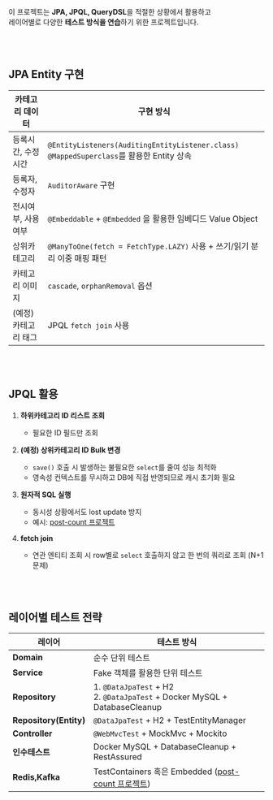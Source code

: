 
이 프로젝트는 **JPA, JPQL, QueryDSL**을 적절한 상황에서 활용하고  
레이어별로 다양한 **테스트 방식을 연습**하기 위한 프로젝트입니다.

<br/>
<br/>


## JPA Entity 구현

| 카테고리 데이터           | 구현 방식 |
|------------------|-----------|
| 등록시간, 수정시간 | `@EntityListeners(AuditingEntityListener.class)`<br/>`@MappedSuperclass`를 활용한 Entity 상속 |
| 등록자, 수정자     | `AuditorAware` 구현 |
| 전시여부, 사용여부 | `@Embeddable` + `@Embedded` 을 활용한 임베디드 Value Object |
| 상위카테고리       | `@ManyToOne(fetch = FetchType.LAZY)` 사용 + 쓰기/읽기 분리 이중 매핑 패턴|
| 카테고리 이미지 | `cascade`, `orphanRemoval` 옵션  |
| (예정) 카테고리 태그 | JPQL `fetch join` 사용  |

<br/>
<br/>



## JPQL 활용

1. **하위카테고리 ID 리스트 조회**  
   - 필요한 ID 필드만 조회  

2. **(예정) 상위카테고리 ID Bulk 변경**  
   - `save()` 호출 시 발생하는 불필요한 `select`를 줄여 성능 최적화
   - 영속성 컨텍스트를 무시하고 DB에 직접 반영되므로 캐시 초기화 필요
  
3. **원자적 SQL 실행**  
   - 동시성 상황에서도 lost update 방지
   - 예시: [post-count 프로젝트](https://github.com/EunbyulKo/post-count)

4. **fetch join**  
   - 연관 엔티티 조회 시 row별로 `select` 호출하지 않고 한 번의 쿼리로 조회 (N+1 문제)
  

<br/>
<br/>


## 레이어별 테스트 전략

| 레이어       | 테스트 방식 |
|--------------|-------------|
| **Domain**   | 순수 단위 테스트 |
| **Service**  | Fake 객체를 활용한 단위 테스트 |
| **Repository** | 1. `@DataJpaTest` + H2 <br/> 2. `@DataJpaTest` + Docker MySQL + DatabaseCleanup  |
| **Repository(Entity)**  | `@DataJpaTest` + H2 + TestEntityManager |
| **Controller** | `@WebMvcTest` + MockMvc + Mockito |
| **인수테스트** | Docker MySQL + DatabaseCleanup + RestAssured  |
| **Redis,Kafka** | TestContainers 혹은 Embedded ([post-count 프로젝트](https://github.com/EunbyulKo/post-count)) |


